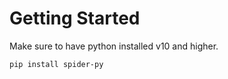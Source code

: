 # Getting Started

Make sure to have python installed v10 and higher.

```sh
pip install spider-py
```
